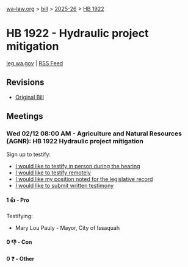 [wa-law.org](/) > [bill](/bill/) > [2025-26](/bill/2025-26/) > [HB 1922](/bill/2025-26/hb/1922/)

# HB 1922 - Hydraulic project mitigation
[leg.wa.gov](https://app.leg.wa.gov/billsummary?BillNumber=1922&Year=2025&Initiative=false) | [RSS Feed](./rss.xml)

## Revisions
* [Original Bill](1/)

## Meetings
### Wed 02/12 08:00 AM - Agriculture and Natural Resources (AGNR): HB 1922 Hydraulic project mitigation
Sign up to testify:
* [I would like to testify in person during the hearing](https://app.leg.wa.gov/csi/Testifier/Add?chamber=House&mId=32739&aId=163829&caId=25791&tId=1)
* [I would like to testify remotely](https://app.leg.wa.gov/csi/Testifier/Add?chamber=House&mId=32739&aId=163829&caId=25791&tId=2)
* [I would like my position noted for the legislative record](https://app.leg.wa.gov/csi/Testifier/Add?chamber=House&mId=32739&aId=163829&caId=25791&tId=3)
* [I would like to submit written testimony](https://app.leg.wa.gov/csi/Testifier/Add?chamber=House&mId=32739&aId=163829&caId=25791&tId=4)

#### 1 👍 - Pro
Testifying:
* Mary Lou Pauly - Mayor, City of Issaquah

#### 0 👎 - Con

#### 0 ❓ - Other
